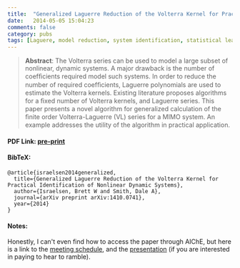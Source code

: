 ```yaml
---
title:  "Generalized Laguerre Reduction of the Volterra Kernel for Practical Identification of Nonlinear Dynamic Systems"
date:   2014-05-05 15:04:23
comments: false
category: pubs
tags: [Laguere, model reduction, system identification, statistical learning, Volterra]
---
```

> **Abstract**: The Volterra series can be used to model a large subset of nonlinear, dynamic systems. A major drawback is the number of coefﬁcients required model such systems. In order to reduce the number of required coefﬁcients, Laguerre polynomials are used to estimate the Volterra kernels. Existing literature proposes algorithms for a ﬁxed number of Volterra kernels, and Laguerre series. This paper presents a novel algorithm for generalized calculation of the ﬁnite order Volterra-Laguerre (VL) series for a MIMO system. An example addresses the utility of the algorithm in practical application.

#### PDF Link: [pre-print][arxiv]

#### BibTeX:
``` TeX
@article{israelsen2014generalized,
  title={Generalized Laguerre Reduction of the Volterra Kernel for Practical Identification of Nonlinear Dynamic Systems},
  author={Israelsen, Brett W and Smith, Dale A},
  journal={arXiv preprint arXiv:1410.0741},
  year={2014}
}
```

#### Notes:
Honestly, I can't even find how to access the paper through AIChE, but here is a link to the [meeting schedule][meeting], and the [presentation][presentation] (if you are interested in paying to hear to ramble).

[meeting]:      https://aiche.confex.com/aiche/s14/webprogram/Session27102.html
[presentation]: http://www.aiche.org/academy/videos/conference-presentations/generalized-laguerre-reduction-volterra-kernel-practical-identification-mimo-system
[arxiv]:        https://arxiv.org/abs/1410.0741

